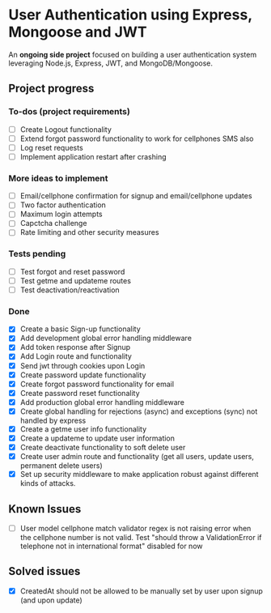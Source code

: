 # User Authentication using Express, Mongoose and JWT

An **ongoing side project** focused on building a user authentication system leveraging Node.js, Express, JWT, and MongoDB/Mongoose.

## Project progress

### To-dos (project requirements)

- [ ] Create Logout functionality
- [ ] Extend forgot password functionality to work for cellphones SMS also
- [ ] Log reset requests
- [ ] Implement application restart after crashing

### More ideas to implement

- [ ] Email/cellphone confirmation for signup and email/cellphone updates
- [ ] Two factor authentication
- [ ] Maximum login attempts
- [ ] Capctcha challenge
- [ ] Rate limiting and other security measures

### Tests pending

- [ ] Test forgot and reset password
- [ ] Test getme and updateme routes
- [ ] Test deactivation/reactivation

### Done

- [x] Create a basic Sign-up functionality
- [x] Add development global error handling middleware
- [x] Add token response after Signup
- [x] Add Login route and functionality
- [x] Send jwt through cookies upon Login
- [x] Create password update functionality
- [x] Create forgot password functionality for email
- [x] Create password reset functionality
- [x] Add production global error handling middleware
- [x] Create global handling for rejections (async) and exceptions (sync) not handled by express
- [x] Create a getme user info functionality
- [x] Create a updateme to update user information
- [x] Create deactivate functionality to soft delete user
- [x] Create user admin route and functionality (get all users, update users, permanent delete users)
- [x] Set up security middleware to make application robust against different kinds of attacks.

## Known Issues

- [ ] User model cellphone match validator regex is not raising error when the cellphone number is not valid. Test "should throw a ValidationError if telephone not in international format" disabled for now

## Solved issues

- [x] CreatedAt should not be allowed to be manually set by user upon signup (and upon update)
